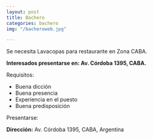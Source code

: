 ```yaml
---
layout: post
title: Bachero
categories: bachero
img: "/bacheroweb.jpg"

---
```

Se necesita Lavacopas para restaurante en Zona CABA.

**Interesados presentarse en: Av. Córdoba 1395, CABA.**

Requisitos:

* Buena dicción
* Buena presencia
* Experiencia en el puesto
* Buena predisposición

Presentarse:

**Dirección:** Av. Córdoba 1395, CABA, Argentina